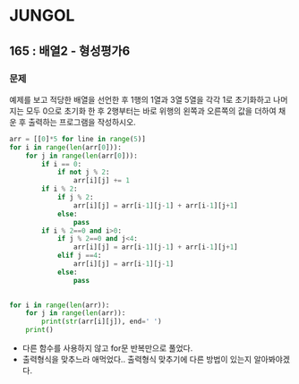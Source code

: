 # JUNGOL

## 165 : 배열2 - 형성평가6

### 문제

예제를 보고 적당한 배열을 선언한 후 1행의 1열과 3열 5열을 각각 1로 초기화하고 나머지는 모두 0으로 초기화 한 후 2행부터는 바로 위행의 왼쪽과 오른쪽의 값을 더하여 채운 후 출력하는 프로그램을 작성하시오.

```python
arr = [[0]*5 for line in range(5)]
for i in range(len(arr[0])):
    for j in range(len(arr[0])):
        if i == 0:
            if not j % 2:
                arr[i][j] += 1
        if i % 2:
            if j % 2:
                arr[i][j] = arr[i-1][j-1] + arr[i-1][j+1]
            else:
                pass
        if i % 2==0 and i>0:
            if j % 2==0 and j<4:
                arr[i][j] = arr[i-1][j-1] + arr[i-1][j+1]
            elif j ==4:
                arr[i][j] = arr[i-1][j-1]
            else:
                pass

            
for i in range(len(arr)):
    for j in range(len(arr)):
        print(str(arr[i][j]), end=' ')
    print()
```



- 다른 함수를 사용하지 않고 for문 반복만으로 풀었다.
- 출력형식을 맞추느라 애먹었다.. 출력형식 맞추기에 다른 방법이 있는지 알아봐야겠다.